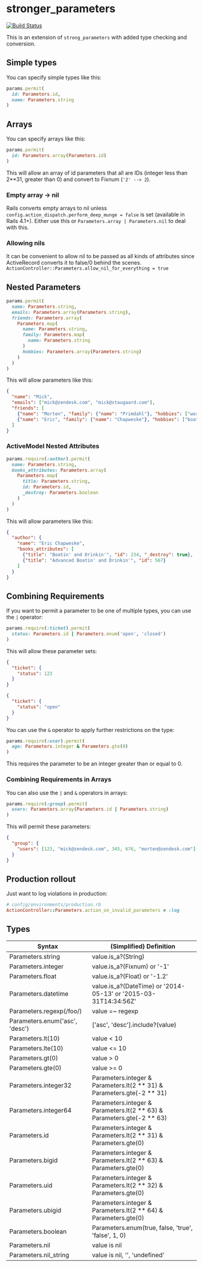# stronger_parameters
[![Build Status](https://travis-ci.org/zendesk/stronger_parameters.svg?branch=master)](https://travis-ci.org/zendesk/stronger_parameters)

This is an extension of `strong_parameters` with added type checking and conversion.

## Simple types
You can specify simple types like this:

```ruby
params.permit(
  id: Parameters.id,
  name: Parameters.string
)
```

## Arrays
You can specify arrays like this:

```ruby
params.permit(
  id: Parameters.array(Parameters.id)
)
```

This will allow an array of id parameters that all are IDs (integer less than 2**31, greater than 0) and convert to Fixnum (`'2' --> 2`).

### Empty array -> nil
Rails converts empty arrays to nil unless `config.action_dispatch.perform_deep_munge = false` is set
(available in Rails 4.1+). Either use this or `Parameters.array | Parameters.nil` to deal with this.

### Allowing nils

It can be convenient to allow nil to be passed as all kinds of attributes since ActiveRecord converts it to false/0 behind the scenes.
`ActionController::Parameters.allow_nil_for_everything = true`

## Nested Parameters

```ruby
params.permit(
  name: Parameters.string,
  emails: Parameters.array(Parameters.string),
  friends: Parameters.array(
    Parameters.map(
      name: Parameters.string,
      family: Parameters.map(
        name: Parameters.string
      )
      hobbies: Parameters.array(Parameters.string)
    )
  )
)
```

This will allow parameters like this:

```json
{
  "name": "Mick",
  "emails": ["mick@zendesk.com", "mick@staugaard.com"],
  "friends": [
    {"name": "Morten", "family": {"name": "Primdahl"}, "hobbies": ["work", "art"]},
    {"name": "Eric", "family": {"name": "Chapweske"}, "hobbies": ["boating", "whiskey"]}
  ]
}
```

### ActiveModel Nested Attributes

```ruby
params.require(:author).permit(
  name: Parameters.string,
  books_attributes: Parameters.array(
    Parameters.map(
      title: Parameters.string,
      id: Parameters.id,
      _destroy: Parameters.boolean
    )
  )
)
```

This will allow parameters like this:

```json
{
  "author": {
    "name": "Eric Chapweske",
    "books_attributes": [
      {"title": "Boatin' and Drinkin'", "id": 234, "_destroy": true},
      {"title": "Advanced Boatin' and Drinkin'", "id": 567}
    ]
  }
}
```

## Combining Requirements

If you want to permit a parameter to be one of multiple types, you can use the `|` operator:

```ruby
params.require(:ticket).permit(
  status: Parameters.id | Parameters.enum('open', 'closed')
)
```

This will allow these parameter sets:

```json
{
  "ticket": {
    "status": 123
  }
}
```
```json
{
  "ticket": {
    "status": "open"
  }
}
```

You can use the `&` operator to apply further restrictions on the type:

```ruby
params.require(:user).permit(
  age: Parameters.integer & Parameters.gte(0)
)
```

This requires the parameter to be an integer greater than or equal to 0.

### Combining Requirements in Arrays

You can also use the `|` and `&` operators in arrays:

```ruby
params.require(:group).permit(
  users: Parameters.array(Parameters.id | Parameters.string)
)
```

This will permit these parameters:
```json
{
  "group": {
    "users": [123, "mick@zendesk.com", 345, 676, "morten@zendesk.com"]
  }
}
```

## Production rollout

Just want to log violations in production:

```Ruby
# config/environments/production.rb
ActionController::Parameters.action_on_invalid_parameters = :log
```

## Types

| Syntax                         | (Simplified) Definition                                                 |
|--------------------------------|-------------------------------------------------------------------------|
| Parameters.string              | value.is_a?(String)                                                     |
| Parameters.integer             | value.is_a?(Fixnum) or '-1'                                             |
| Parameters.float               | value.is_a?(Float) or '-1.2'                                            |
| Parameters.datetime            | value.is_a?(DateTime) or '2014-05-13' or '2015-03-31T14:34:56Z'         |
| Parameters.regexp(/foo/)       | value =~ regexp                                                         |
| Parameters.enum('asc', 'desc') | ['asc', 'desc'].include?(value)                                         |
| Parameters.lt(10)              | value < 10                                                              |
| Parameters.lte(10)             | value <= 10                                                             |
| Parameters.gt(0)               | value > 0                                                               |
| Parameters.gte(0)              | value >= 0                                                              |
| Parameters.integer32           | Parameters.integer & Parameters.lt(2 ** 31) & Parameters.gte(-2 ** 31)  |
| Parameters.integer64           | Parameters.integer & Parameters.lt(2 ** 63) & Parameters.gte(-2 ** 63)  |
| Parameters.id                  | Parameters.integer & Parameters.lt(2 ** 31) & Parameters.gte(0)         |
| Parameters.bigid               | Parameters.integer & Parameters.lt(2 ** 63) & Parameters.gte(0)         |
| Parameters.uid                 | Parameters.integer & Parameters.lt(2 ** 32) & Parameters.gte(0)         |
| Parameters.ubigid              | Parameters.integer & Parameters.lt(2 ** 64) & Parameters.gte(0)         |
| Parameters.boolean             | Parameters.enum(true, false, 'true', 'false', 1, 0)                     |
| Parameters.nil                 | value is nil                                                            |
| Parameters.nil_string          | value is nil, '', 'undefined'                                           |
